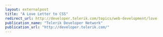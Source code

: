 ```yaml
---
layout: externalpost
title: "A Love Letter to CSS"
redirect_url: http://developer.telerik.com/topics/web-development/love-letter-css/
publication_name: "Telerik Developer Network"
publication_url: "http://developer.telerik.com/"
---
```


